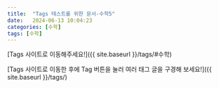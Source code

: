 ```yaml
---
title:  "Tags 테스트를 위한 문서-수학5"
date:   2024-06-13 10:04:23
categories: [수학]
tags: [수학]
---
```

[Tags 사이트로 이동해주세요!]({{ site.baseurl }}/tags/#수학)  

[Tags 사이트로 이동한 후에 Tag 버튼을 눌러 여러 태그 글을 구경해 보세요!]({{ site.baseurl }}/tags/)